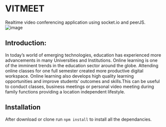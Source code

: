 # VITMEET
Realtime video conferencing application using socket.io and peerJS.
![image](https://user-images.githubusercontent.com/61049979/130315508-5605c7a7-afcf-42a2-a606-071dd7d4e282.png)

## Introduction:
In today’s world of emerging technologies, education has
experienced more advancements in many Universities and
Institutions. Online learning is one of the imminent trends in the
education sector around the globe. Attending online classes for one
full semester created more productive digital workspace. Online
learning also develops high quality learning opportunities and
improve students’ outcomes and skills.This can be useful to conduct classes, business meetings or personal video
meeting during family functions providing a location independent
lifestyle.

## Installation 
After download or clone run `npm install` to install all the dependancies.


